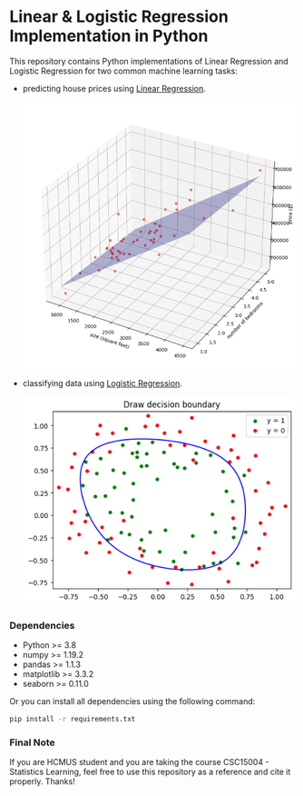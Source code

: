 # Linear & Logistic Regression Implementation in Python

This repository contains Python implementations of Linear Regression and Logistic Regression for two common machine learning tasks:
- predicting house prices using [Linear Regression](Linear_Regression/LinearRegression.ipynb).

    <img src="imgs/linear.png" width="500px">
- classifying data using [Logistic Regression](Logistic_Regression/LogisticRegression.ipynb).

    <img src="imgs/logistic.png" width="500px">

### Dependencies
- Python >= 3.8
- numpy >= 1.19.2
- pandas >= 1.1.3
- matplotlib >= 3.3.2
- seaborn >= 0.11.0

Or you can install all dependencies using the following command:
```bash
pip install -r requirements.txt
```

### Final Note
If you are HCMUS student and you are taking the course CSC15004 - Statistics Learning, feel free to use this repository as a reference and cite it properly. Thanks!